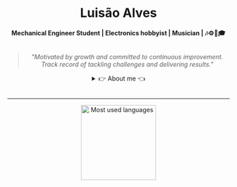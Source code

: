 <h1 align="center"> Luisão Alves </h1>
    
<div align="center">
<b>Mechanical Engineer Student | Electronics hobbyist | Musician | 🎶⚙💾🎓</b>
<br>
<br>

<blockquote>
    <p><i>
        "Motivated by growth and committed to continuous improvement. Track record of tackling challenges and delivering results."
    </i></p>
</blockquote>
</div>
<!-- Put social media here
<div align="center">
    <a href="https://twitter.com/intent/follow?screen_name=<username>">
        <img src="https://img.shields.io/twitter/follow/<username>?style=social&logo=twitter"
            alt="follow on Twitter">
</div>
-->
<details closed>
<summary align="center">👉 About me 👈</summary>

---


<div align="right" style="margin:auto">
     <a href="https://github.com/Luisao-official">
        <img height="170em"
             src="https://github-readme-stats.vercel.app/api/top-langs/?username=Luisao-official&hide=html,jupyter%20notebook&langs_count=6&hide_border=true&layout=compact&show_icons=true&line_height=24&theme=dark&title_color=4a86d1&custom_title=My%20favorite%20languages"
             alt="Most used languages"
             align="right">
    </a>
</div>


Hey howdy. I am Luis Alves, but I'm more known as Luisão.🤝

While passionate about the development of tools and problem-solving, I am actively contributing to open-source projects. One of the most rewarding aspects of collaborating within the community is the rich exchange of diverse experiences and specialized knowledge.  I aim to not only enhance my skills but also contribute meaningfully to the collective knowledge pool, fostering innovation and excellence in the field of both software and hardware development.

Currently studying Mechanical engineering at [Instituto Federal de São Paulo](https://spo.ifsp.edu.br/)

My main knowledge in technologies are **Python**, **C/C++**, **Rust**, **Fusion 360** and **IoT**. I am also comfortable using **NodeJS**, **Matlab**, and **Haskell**.

<div>

I am currently working for the [@DragonIF](https://www.instagram.com/dragonif.ifsp/) aeromodelism team

</div>

<h3 align="center">Languages and Tools:</h3>
<p align="center"><a href="https://www.cprogramming.com/" target="_blank"><img src="https://img.shields.io/badge/c-%2300599C.svg?style=for-the-badge&logo=c&logoColor=white" alt="C" /></a><a href="https://www.haskell.org/" target="_blank"><img src="https://img.shields.io/badge/Haskell-5e5086?style=for-the-badge&logo=haskell&logoColor=white" alt="Haskell" /></a><a href="https://www.markdownguide.org/" target="_blank"><img src="https://img.shields.io/badge/markdown-%23000000.svg?style=for-the-badge&logo=markdown&logoColor=white" alt="Markdown" /></a><a href="https://www.javascript.com/" target="_blank"><img src="https://img.shields.io/badge/javascript-%23323330.svg?style=for-the-badge&logo=javascript&logoColor=%23F7DF1E" alt="JavaScript" /></a><a href="https://www.python.org/" target="_blank"><img src="https://img.shields.io/badge/python-3670A0?style=for-the-badge&logo=python&logoColor=ffdd54" alt="Python" /></a><a href="https://www.rust-lang.org/" target="_blank"><img src="https://img.shields.io/badge/rust-%23000000.svg?style=for-the-badge&logo=rust&logoColor=white" alt="Rust" /></a><a href="https://tauri.app/" target="_blank"><img src="https://img.shields.io/badge/tauri-%2324C8DB.svg?style=for-the-badge&logo=tauri&logoColor=%23FFFFFF" alt="Tauri" /></a><a href="https://www.qt.io/" target="_blank"><img src="https://img.shields.io/badge/Qt-%23217346.svg?style=for-the-badge&logo=Qt&logoColor=white" alt="Qt" /></a><a href="https://numpy.org/" target="_blank"><img src="https://img.shields.io/badge/numpy-%23013243.svg?style=for-the-badge&logo=numpy&logoColor=white" alt="NumPy" /></a><a href="https://plotly.com/" target="_blank"><img src="https://img.shields.io/badge/Plotly-%233F4F75.svg?style=for-the-badge&logo=plotly&logoColor=white" alt="Plotly" /></a><a href="https://scipy.org/" target="_blank"><img src="https://img.shields.io/badge/SciPy-%230C55A5.svg?style=for-the-badge&logo=scipy&logoColor=white" alt="SciPy" /></a><a href="https://pandas.pydata.org/" target="_blank"><img src="https://img.shields.io/badge/pandas-%23150458.svg?style=for-the-badge&logo=pandas&logoColor=white" alt="Pandas" /></a><a href="https://github.com/" target="_blank"><img src="https://img.shields.io/badge/github-%23121011.svg?style=for-the-badge&logo=github&logoColor=white" alt="GitHub" /></a></p>


</details>

<br/>

---

<div align="center">
<!-- Add buttons here
[![Twitter](https://img.shields.io/badge/Twitter-%231DA1F2.svg?style=for-the-badge&logo=Twitter&logoColor=white)](https://twitter.com/)
[![LinkedIn](https://img.shields.io/badge/linkedin-%230077B5.svg?style=for-the-badge&logo=linkedin&logoColor=white)](https://www.linkedin.com/in/)
[![Polywork](https://img.shields.io/badge/Polywork-543DE0?style=for-the-badge&logo=polywork&logoColor=black)](https://www.polywork.com/)
[![Dev.to blog](https://img.shields.io/badge/dev.to-0A0A0A?style=for-the-badge&logo=dev.to&logoColor=white)](https://dev.to/)
[![GitLab](https://img.shields.io/badge/gitlab-%23181717.svg?style=for-the-badge&logo=gitlab&logoColor=white)](https://gitlab.com/)
-->
</div>

<!--
**Luisao-official/Luisao-official** is a ✨ _special_ ✨ repository because its `README.md` (this file) appears on your GitHub profile.
-->
<div align="center" style="margin:auto">
     <a href="https://github.com/Luisao-official">
        <img height="170em"
             src="https://github-readme-stats.vercel.app/api?username=Luisao-official&theme=dark&hide_border=true&include_all_commits=false&count_private=false"
             alt="Most used languages"
             align="center">
    </a>
</div>
